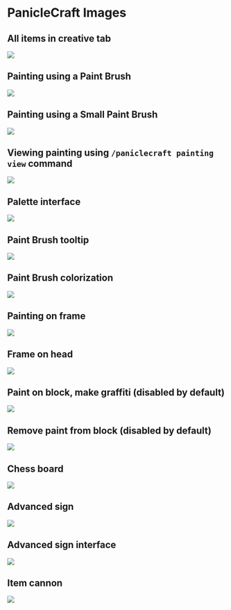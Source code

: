 # PanicleCraft Images

## All items in creative tab

![](images/screenshotcut_tab.png)

## Painting using a Paint Brush

![](images/screenshot_painting_brush.png)

## Painting using a Small Paint Brush

![](images/screenshot_painting_smallbrush.png)

## Viewing painting using `/paniclecraft painting view` command

![](images/screenshot_painting_view.png)

## Palette interface

![](images/screenshot_palette.png)

## Paint Brush tooltip

![](images/screenshotcut_brush_tooltip.png)

## Paint Brush colorization

![](images/screenshotcut_brush_colorize.png)

## Painting on frame

![](images/screenshot_painting_frame.png)

## Frame on head

![](images/screenshot_painting_frame_head.png)

## Paint on block, make graffiti (disabled by default)

![](images/screenshot_paintonblock_brush.png)

## Remove paint from block (disabled by default)

![](images/screenshot_paintonblock_remover.png)

## Chess board

![](images/screenshot_chess_board.png)

## Advanced sign

![](images/screenshot_advsign.png)

## Advanced sign interface

![](images/screenshot_advsign_gui.png)

## Item cannon

![](images/screenshot_cannon_shooting.png)
